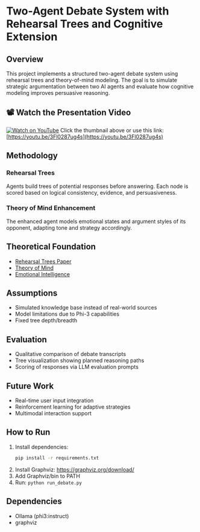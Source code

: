 # Two-Agent Debate System with Rehearsal Trees and Cognitive Extension

## Overview
This project implements a structured two-agent debate system using rehearsal trees and theory-of-mind modeling. The goal is to simulate strategic argumentation between two AI agents and evaluate how cognitive modeling improves persuasive reasoning.

## 📽️ Watch the Presentation Video
[![Watch on YouTube](https://img.youtube.com/vi/3Fl0287ug4s/0.jpg)](https://youtu.be/3Fl0287ug4s)
Click the thumbnail above or use this link: [https://youtu.be/3Fl0287ug4s](https://youtu.be/3Fl0287ug4s)

## Methodology
### Rehearsal Trees
Agents build trees of potential responses before answering. Each node is scored based on logical consistency, evidence, and persuasiveness.

### Theory of Mind Enhancement
The enhanced agent models emotional states and argument styles of its opponent, adapting tone and strategy accordingly.

## Theoretical Foundation

- [Rehearsal Trees Paper](https://arxiv.org/abs/2505.14886 )
- [Theory of Mind](https://www.sciencedirect.com/science/article/pii/S0010027718303423 )
- [Emotional Intelligence](https://psycnet.apa.org/record/1997-04519-000 )

## Assumptions

- Simulated knowledge base instead of real-world sources
- Model limitations due to Phi-3 capabilities
- Fixed tree depth/breadth

## Evaluation

- Qualitative comparison of debate transcripts
- Tree visualization showing planned reasoning paths
- Scoring of responses via LLM evaluation prompts

## Future Work

- Real-time user input integration
- Reinforcement learning for adaptive strategies
- Multimodal interaction support

## How to Run

1. Install dependencies:
   ```bash
   pip install -r requirements.txt
2. Install Graphviz: https://graphviz.org/download/ 
3. Add Graphviz/bin to PATH
4. Run: `python run_debate.py`

## Dependencies
- Ollama (phi3:instruct)
- graphviz
